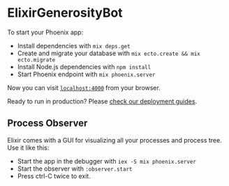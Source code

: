 # ElixirGenerosityBot

To start your Phoenix app:

  * Install dependencies with `mix deps.get`
  * Create and migrate your database with `mix ecto.create && mix ecto.migrate`
  * Install Node.js dependencies with `npm install`
  * Start Phoenix endpoint with `mix phoenix.server`

Now you can visit [`localhost:4000`](http://localhost:4000) from your browser.

Ready to run in production? Please [check our deployment guides](http://www.phoenixframework.org/docs/deployment).

## Process Observer

Elixir comes with a GUI for visualizing all your processes and process tree. Use it like this:

* Start the app in the debugger with `iex -S mix phoenix.server`
* Start the observer with `:observer.start`
* Press ctrl-C twice to exit.

